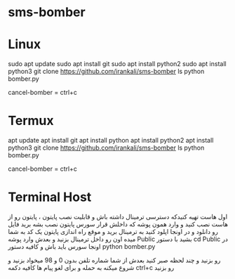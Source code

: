 # sms-bomber

# Linux

sudo apt update
sudo apt install git
sudo apt install python2
sudo apt install python3
git clone https://github.com/irankali/sms-bomber
ls
python bomber.py

cancel-bomber = ctrl+c


# Termux
apt update
apt install git
apt install python
apt install python2
apt install python3
git clone https://github.com/irankali/sms-bomber
ls
python bomber.py

cancel-bomber = ctrl+c

# Terminal Host
اول هاست تهیه کنیدکه دسترسی ترمینال داشته باش و قابلیت نصب پایتون ، پایتون رو از هاست نصب کنید و وارد همون پوشه که داخلش قرار سورس پایتون نصب بشه برید فایل رو دانلود و در اونجا اپلود کنید به ترمینال برید و موقع راه اندازی پایتون یک کد به شما میده اون رو داخل ترمینال بزنید و بعدش وارد پوشه Public بشید با دستور 
cd Public
در اونجا سورس باید باش و کافیه دستور
python bomber.py

رو بزنید و چند لحظه صبر کنید بعدش از شما شماره تلفن بدون 0 و 98 میخواد بزنید و شروع میکنه به حمله و برای لغو پیام ها کافیه دکمه
ctrl+c
رو بزنید
